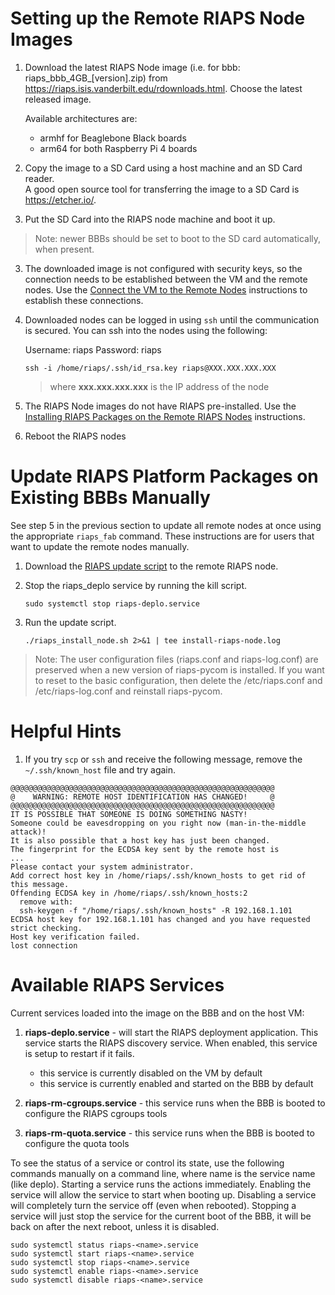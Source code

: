 # Setting up the Remote RIAPS Node Images

1) Download the latest RIAPS Node image (i.e. for bbb: riaps_bbb_4GB_[version].zip) from
   https://riaps.isis.vanderbilt.edu/rdownloads.html. Choose the latest released image.

   Available architectures are:
   - armhf for Beaglebone Black boards
   - arm64 for both Raspberry Pi 4 boards

1) Copy the image to a SD Card using a host machine and an SD Card reader.  
   A good open source tool for transferring the image to a SD Card is https://etcher.io/.

2) Put the SD Card into the RIAPS node machine and boot it up.  

>Note:  newer BBBs should be set to boot to the SD card automatically, when present.

3) The downloaded image is not configured with security keys, so the connection needs to be established between the VM and the remote nodes. 
   Use the [Connect the VM to the Remote Nodes](../riaps-x86runtime/README.md#connect-the-vm-to-the-remote-nodes) instructions to establish these connections. 
   
4) Downloaded nodes can be logged in using `ssh` until the communication is secured. You can ssh into the nodes using the following:

    Username:  riaps
    Password:  riaps

   ```
   ssh -i /home/riaps/.ssh/id_rsa.key riaps@XXX.XXX.XXX.XXX
   ```
   >  where **xxx&#46;xxx&#46;xxx&#46;xxx** is the IP address of the node

5) The RIAPS Node images do not have RIAPS pre-installed.  Use the [Installing RIAPS Packages on the Remote RIAPS Nodes](../riaps-x86runtime/README.md#install-riaps-nodes) instructions.

6) Reboot the RIAPS nodes

# Update RIAPS Platform Packages on Existing BBBs Manually

See step 5 in the previous section to update all remote nodes at once using the appropriate `riaps_fab` command.  These instructions are for users that want to update the remote nodes manually.

1) Download the [RIAPS update script](../riaps_install_nodes.sh) to the remote RIAPS node. 

2) Stop the riaps_deplo service by running the kill script.

   ```
   sudo systemctl stop riaps-deplo.service
   ```

3) Run the update script.

   ```
   ./riaps_install_node.sh 2>&1 | tee install-riaps-node.log
   ```

> Note: The user configuration files (riaps.conf and riaps-log.conf) are preserved
  when a new version of riaps-pycom is installed.  If you want to reset to the
  basic configuration, then delete the /etc/riaps.conf and /etc/riaps-log.conf and
  reinstall riaps-pycom.  
  

# Helpful Hints

1. If you try `scp` or `ssh` and receive the following message, remove the `~/.ssh/known_host`
   file and try again.

```
@@@@@@@@@@@@@@@@@@@@@@@@@@@@@@@@@@@@@@@@@@@@@@@@@@@@@@@@@@@
@    WARNING: REMOTE HOST IDENTIFICATION HAS CHANGED!     @
@@@@@@@@@@@@@@@@@@@@@@@@@@@@@@@@@@@@@@@@@@@@@@@@@@@@@@@@@@@
IT IS POSSIBLE THAT SOMEONE IS DOING SOMETHING NASTY!
Someone could be eavesdropping on you right now (man-in-the-middle attack)!
It is also possible that a host key has just been changed.
The fingerprint for the ECDSA key sent by the remote host is
...
Please contact your system administrator.
Add correct host key in /home/riaps/.ssh/known_hosts to get rid of this message.
Offending ECDSA key in /home/riaps/.ssh/known_hosts:2
  remove with:
  ssh-keygen -f "/home/riaps/.ssh/known_hosts" -R 192.168.1.101
ECDSA host key for 192.168.1.101 has changed and you have requested strict checking.
Host key verification failed.
lost connection
```

# Available RIAPS Services

Current services loaded into the image on the BBB and on the host VM:

1) **riaps-deplo.service** - will start the RIAPS deployment application.  This
   service starts the RIAPS discovery service.  When enabled, this service is setup
   to restart if it fails.

   - this service is currently disabled on the VM by default
   - this service is currently enabled and started on the BBB by default

2) **riaps-rm-cgroups.service** - this service runs when the BBB is booted to
   configure the RIAPS cgroups tools

3) **riaps-rm-quota.service** - this service runs when the BBB is booted to
   configure the quota tools

To see the status of a service or control its state, use the following commands
manually on a command line, where name is the service name (like deplo).  Starting
a service runs the actions immediately.  Enabling the service will allow the service
to start when booting up.  Disabling a service will completely turn the service
off (even when rebooted).  Stopping a service will just stop the service for the
current boot of the BBB, it will be back on after the next reboot, unless it is disabled.

```
sudo systemctl status riaps-<name>.service
sudo systemctl start riaps-<name>.service
sudo systemctl stop riaps-<name>.service
sudo systemctl enable riaps-<name>.service
sudo systemctl disable riaps-<name>.service
```
